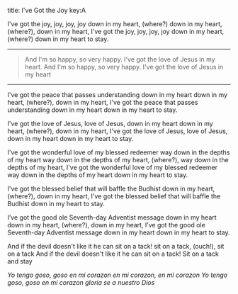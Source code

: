 title: I've Got the Joy
key:A

I've got the joy, joy, joy, joy down in my heart, (where?) 
down in my heart, (where?), down in my heart,
I've got the joy, joy, joy, joy down in my heart, (where?) 
down in my heart to stay.

---
>And I'm so happy, so very happy. 
I've got the love of Jesus in my heart.
And I'm so happy, so very happy. 
I've got the love of Jesus in my heart

---
I've got the peace that passes understanding down in my heart
down in my heart, (where?), down in my heart,
I've got the peace that passes understanding down in my heart
down in my heart to stay.

I've got the love of Jesus, love of Jesus, down in my heart
down in my heart, (where?), down in my heart,
I've got the love of Jesus, love of Jesus, down in my heart
down in my heart to stay.

I've got the wonderful love of my blessed redeemer way down in the depths of my heart
way down in the depths of my heart, (where?), way down in the depths of my heart,
I've got the wonderful love of my blessed redeemer way down in the depths of my heart
down in my heart to stay.

I've got the blessed belief that will baffle the Budhist
down in my heart, (where?), down in my heart,
I've got the blessed belief that will baffle the Budhist
down in my heart to stay.

I’ve got the good ole Seventh-day Adventist message down in my heart
down in my heart, (where?), down in my heart,
I’ve got the good ole Seventh-day Adventist message down in my heart
down in my heart to stay.

And if the devil doesn't like it he can sit on a tack!
sit on a tack, (ouch!), sit on a tack
And if the devil doesn't like it he can sit on a tack!
Sit on a tack and stay

*Yo tengo goso, goso en mi corazon
en mi corazon, en mi corazon
Yo tengo goso, goso en mi corazon
gloria se a nuestro Dios*
